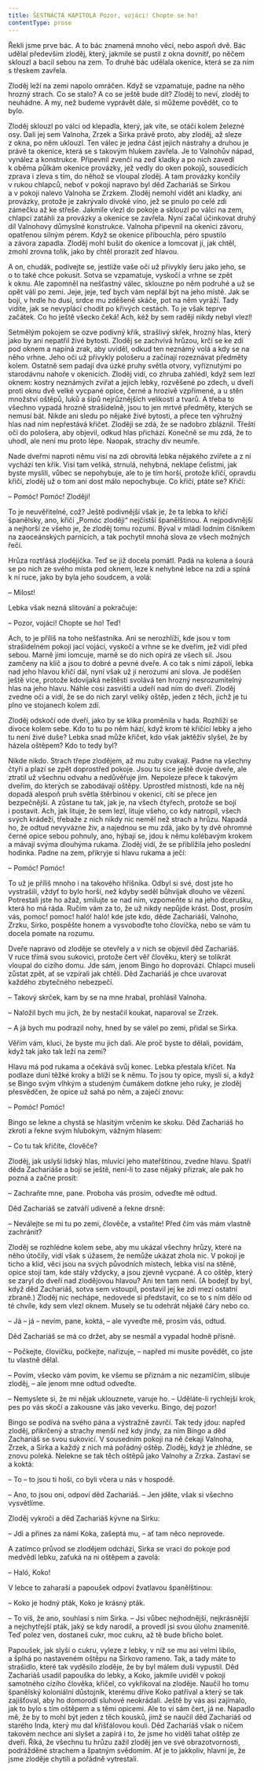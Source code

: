 ```yaml
---
title: ŠESTNÁCTÁ KAPITOLA Pozor, vojáci! Chopte se ho!
contentType: prose
---
```


Řekli jsme prve bác. A to bác znamená mnoho věcí, nebo aspoň dvě. Bác udělal především zloděj, který, jakmile se pustil z okna dovnitř, po něčem sklouzl a bacil sebou na zem. To druhé bác udělala okenice, která se za ním s třeskem zavřela.

Zloděj leží na zemi napolo omráčen. Když se vzpamatuje, padne na něho hrozný strach. Co se stalo? A co se ještě bude dít? Zloděj to neví, zloděj to neuhádne. A my, než budeme vyprávět dále, si můžeme povědět, co to bylo.

Zloděj sklouzl po válci od klepadla, který, jak víte, se otáčí kolem železné osy. Dali jej sem Valnoha, Zrzek a Sirka právě proto, aby zloděj, až sleze z okna, po něm uklouzl. Ten válec je jedna část jejich nástrahy a druhou je právě ta okenice, která se s takovým hlukem zavřela. Je to Valnohův nápad, vynález a konstrukce. Připevnil zvenčí na zeď kladky a po nich zavedl k oběma půlkám okenice provázky, jež vedly do oken pokojů, sousedících zprava i zleva s tím, do něhož se vloupal zloděj. A tam provázky končily v rukou chlapců, neboť v pokoji napravo byl děd Zachariáš se Sirkou a v pokoji nalevo Valnoha se Zrzkem. Zloděj nemohl vidět ani kladky, ani provázky, protože je zakrývalo divoké víno, jež se pnulo po celé zdi zámečku až ke střeše. Jakmile vlezl do pokoje a sklouzl po válci na zem, chlapci zatáhli za provázky a okenice se zavřela. Nyní začal účinkovat druhý díl Valnohovy důmyslné konstrukce. Valnoha připevnil na okenici závoru, opatřenou silným pérem. Když se okenice přibouchla, péro spustilo a závora zapadla. Zloděj mohl bušit do okenice a lomcovat jí, jak chtěl, zmohl zrovna tolik, jako by chtěl prorazit zeď hlavou.

A on, chudák, podívejte se, jestliže vaše oči už přivykly šeru jako jeho, se o to také chce pokusit. Sotva se vzpamatuje, vyskočí a vrhne se zpět k oknu. Ale zapomněl na nešťastný válec, sklouzne po něm podruhé a už se opět válí po zemi. Jeje, jeje, teď bych vám nepřál být na jeho místě. Jak se bojí, v hrdle ho dusí, srdce mu zděšeně skáče, pot na něm vyráží. Tady vidíte, jak se nevyplácí chodit po křivých cestách. To je však teprve začátek. Co ho ještě všecko čeká! Ach, kéž by sem raději nikdy nebyl vlezl!

Setmělým pokojem se ozve podivný křik, strašlivý skřek, hrozný hlas, který jako by ani nepatřil živé bytosti. Zloděj se zachvívá hrůzou, krčí se ke zdi pod oknem a napíná zrak, aby uviděl, odkud ten neznámý volá a kdy se na něho vrhne. Jeho oči už přivykly pološeru a začínají rozeznávat předměty kolem. Ostatně sem padají dva úzké pruhy světla otvory, vyříznutými po starodávnu nahoře v okenicích. Zloděj vidí, co zhruba zahlédl, když sem lezl oknem: kostry neznámých zvířat a jejich lebky, rozvěšené po zdech, u dveří proti oknu dvě velké vycpané opice, černé a hrozivě vzpřímené, a u stěn množství oštěpů, luků a šípů nejrůznějších velikostí a tvarů. A třeba to všechno vypadá hrozně strašidelně, jsou to jen mrtvé předměty, kterých se nemusí bát. Nikde ani sledu po nějaké živé bytosti, a přece ten výhružný hlas nad ním nepřestává křičet. Zloději se zdá, že se nadobro zbláznil. Třeští oči do pološera, aby objevil, odkud hlas přichází. Konečně se mu zdá, že to uhodl, ale není mu proto lépe. Naopak, strachy div neumře.

Nade dveřmi naproti němu visí na zdi obrovitá lebka nějakého zvířete a z ní vychází ten křik. Visí tam veliká, strnulá, nehybná, neklape čelistmi, jak byste myslili, vůbec se nepohybuje, ale to je tím horší, protože křičí, opravdu křičí, zloděj už o tom ani dost málo nepochybuje. Co křičí, ptáte se? Křičí:

– Pomóc! Pomóc! Zloději!

To je neuvěřitelné, což? Ještě podivnější však je, že ta lebka to křičí španělsky, ano, křičí „Pomóc zloději“ nejčistší španělštinou. A nejpodivnější a nejhorší ze všeho je, že zloděj tomu rozumí. Býval v mládí lodním číšníkem na zaoceánských parnících, a tak pochytil mnohá slova ze všech možných řečí.

Hrůza roztřásá zlodějíčka. Teď se již docela pomátl. Padá na kolena a šourá se po nich ze svého místa pod oknem, leze k nehybné lebce na zdi a spíná k ní ruce, jako by byla jeho soudcem, a volá:

– Milost!

Lebka však nezná slitování a pokračuje:

– Pozor, vojáci! Chopte se ho! Teď!

Ach, to je příliš na toho nešťastníka. Ani se nerozhlíží, kde jsou v tom strašidelném pokoji jací vojáci, vyskočí a vrhne se ke dveřím, jež vidí před sebou. Marně jimi lomcuje, marně se do nich opírá ze všech sil. Jsou zamčeny na klíč a jsou to dobré a pevné dveře. A co tak s nimi zápolí, lebka nad jeho hlavou křičí dál, nyní však už jí nerozumí ani slova. Je poděšen ještě více, protože kdovíjaká neštěstí svolává ten hrozný nesrozumitelný hlas na jeho hlavu. Náhle cosi zasviští a udeří nad ním do dveří. Zloděj zvedne oči a vidí, že se do nich zaryl veliký oštěp, jeden z těch, jichž je tu plno ve stojanech kolem zdí.

Zloděj odskočí ode dveří, jako by se klika proměnila v hada. Rozhlíží se divoce kolem sebe. Kdo to tu po něm hází, když krom té křičící lebky a jeho tu není živé duše? Lebka snad může křičet, kdo však jaktěživ slyšel, že by házela oštěpem? Kdo to tedy byl?

Nikde nikdo. Strach třepe zlodějem, až mu zuby cvakají. Padne na všechny čtyři a plazí se zpět doprostřed pokoje. Jsou tu sice ještě dvoje dveře, ale ztratil už všechnu odvahu a nedůvěřuje jim. Nepoleze přece k takovým dveřím, do kterých se zabodávají oštěpy. Uprostřed místnosti, kde na něj dopadá alespoň pruh světla štěrbinou v okenici, cítí se přece jen bezpečnější. A zůstane tu tak, jak je, na všech čtyřech, protože se bojí i postavit. Ach, jak lituje, že sem lezl, lituje všeho, co kdy natropil, všech svých krádeží, třebaže z nich nikdy nic neměl než strach a hrůzu. Napadá ho, že odtud nevyvázne živ, a najednou se mu zdá, jako by ty dvě ohromné černé opice sebou pohnuly, ano, hýbají se, jdou k němu kolébavým krokem a mávají svýma dlouhýma rukama. Zloděj vidí, že se přiblížila jeho poslední hodinka. Padne na zem, přikryje si hlavu rukama a ječí:

– Pomóc! Pomóc!

To už je příliš mnoho i na takového hříšníka. Odbyl si své, dost jste ho vystrašili, vždyť to bylo horší, než kdyby seděl bůhvíjak dlouho ve vězení. Potrestali jste ho ažaž, smilujte se nad ním, vzpomeňte si na jeho dcerušku, která ho má ráda. Ručím vám za to, že už nikdy nepůjde krást. Dost, prosím vás, pomoc! pomoc! haló! haló! kde jste kdo, děde Zachariáši, Valnoho, Zrzku, Sirko, pospěšte honem a vysvoboďte toho človíčka, nebo se vám tu docela pomate na rozumu.

Dveře napravo od zloděje se otevřely a v nich se objevil děd Zachariáš. V ruce třímá svou sukovici, protože čert věř člověku, který se tolikrát vloupal do cizího domu. Jde sám, jenom Bingo ho doprovází. Chlapci museli zůstat zpět, ať se vzpírali jak chtěli. Děd Zachariáš je chce uvarovat každého zbytečného nebezpečí.

– Takový skrček, kam by se na mne hrabal, prohlásil Valnoha.

– Naložil bych mu jich, že by nestačil koukat, naparoval se Zrzek.

– A já bych mu podrazil nohy, hned by se válel po zemi, přidal se Sirka.

Věřím vám, kluci, že byste mu jich dali. Ale proč byste to dělali, povídám, když tak jako tak leží na zemi?

Hlavu má pod rukama a očekává svůj konec. Lebka přestala křičet. Na podlaze duní těžké kroky a blíží se k němu. To jsou ty opice, myslí si, a když se Bingo svým vlhkým a studeným čumákem dotkne jeho ruky, je zloděj přesvědčen, že opice už sahá po něm, a zaječí znovu:

– Pomóc! Pomóc!

Bingo se lekne a chystá se hlasitým vrčením ke skoku. Děd Zachariáš ho zkrotí a řekne svým hlubokým, vážným hlasem:

– Co tu tak křičíte, člověče?

Zloděj, jak uslyší lidský hlas, mluvící jeho mateřštinou, zvedne hlavu. Spatří děda Zachariáše a bojí se ještě, není-li to zase nějaký přízrak, ale pak ho pozná a začne prosit:

– Zachraňte mne, pane. Proboha vás prosím, odveďte mě odtud.

Děd Zachariáš se zatváří udiveně a řekne drsně:

– Neválejte se mi tu po zemi, člověče, a vstaňte! Před čím vás mám vlastně zachránit?

Zloděj se rozhlédne kolem sebe, aby mu ukázal všechny hrůzy, které na něho útočily, vidí však s úžasem, že nemůže ukázat zhola nic. V pokoji je ticho a klid, věci jsou na svých původních místech, lebka visí na stěně, opice stojí tam, kde stály vždycky, a jsou zjevně vycpané. A co oštěp, který se zaryl do dveří nad zlodějovou hlavou? Ani ten tam není. (A bodejť by byl, když děd Zachariáš, sotva sem vstoupil, postavil jej ke zdi mezi ostatní zbraně.) Zloděj nic nechápe, nedovede si představit, co se to s ním dělo od té chvíle, kdy sem vlezl oknem. Musely se tu odehrát nějaké čáry nebo co.

– Já – já – nevím, pane, koktá, – ale vyveďte mě, prosím vás, odtud.

Děd Zachariáš se má co držet, aby se nesmál a vypadal hodně přísně.

– Počkejte, človíčku, počkejte, nařizuje, – napřed mi musíte povědět, co jste tu vlastně dělal.

– Povím, všecko vám povím, ke všemu se přiznám a nic neza­mlčím, slibuje zloděj, – ale jenom mne odtud odveďte.

– Nemyslete si, že mi nějak uklouznete, varuje ho. – Uděláte-li rychlejší krok, pes po vás skočí a zakousne vás jako veverku. Bingo, dej pozor!

Bingo se podívá na svého pána a výstražně zavrčí. Tak tedy jdou: napřed zloděj, přikrčený a strachy menší než kdy jindy, za ním Bingo a děd Zachariáš se svou sukovicí. V sousedním pokoji na ně čekají Valnoha, Zrzek, a Sirka a každý z nich má pořádný oštěp. Zloděj, když je zhlédne, se znovu poleká. Nelekne se tak těch oštěpů jako Valnohy a Zrzka. Zastaví se a koktá:

– To – to jsou ti hoši, co byli včera u nás v hospodě.

– Ano, to jsou oni, odpoví děd Zachariáš. – Jen jděte, však si všechno vysvětlíme.

Zloděj vykročí a děd Zachariáš kývne na Sirku:

– Jdi a přines za námi Koka, zašeptá mu, – ať tam něco neprovede.

A zatímco průvod se zlodějem odchází, Sirka se vrací do pokoje pod medvědí lebku, zaťuká na ni oštěpem a zavolá:

– Haló, Koko!

V lebce to zaharaší a papoušek odpoví žvatlavou španělštinou:

– Koko je hodný pták, Koko je krásný pták.

– To víš, že ano, souhlasí s ním Sirka. – Jsi vůbec nejhodnější, nejkrásnější a nejchytřejší pták, jaký se kdy narodil, a provedl jsi svou úlohu znamenitě. Teď polez ven, dostaneš cukr, moc cukru, až tě bude břicho bolet.

Papoušek, jak slyší o cukru, vyleze z lebky, v níž se mu asi velmi líbilo, a šplhá po nastaveném oštěpu na Sirkovo rameno. Tak, a tady máte to strašidlo, které tak vyděsilo zloděje, že by byl málem duši vypustil. Děd Zachariáš usadil papouška do lebky, a Koko, jakmile uviděl v pokoji samotného cizího člověka, křičel, co vykřikoval na zloděje. Naučil ho tomu španělský koloniální důstojník, kterému dříve Koko patříval a který se tak zajišťoval, aby ho domorodí sluhové neokrádali. Ještě by vás asi zajímalo, jak to bylo s tím oštěpem a s těmi opicemi. Ale to ví sám čert, já ne. Napadlo mě, že by to mohl být jeden z těch kousků, jimž se naučil děd Zachariáš od starého Inda, který mu dal křišťálovou kouli. Děd Zachariáš však o ničem takovém nechce ani slyšet a zapírá i to, že jsme ho viděli tahat oštěp ze dveří. Říká, že všechnu tu hrůzu zažil zloděj jen ve své obrazotvornosti, podrážděné strachem a špatným svědomím. Ať je to jakkoliv, hlavní je, že jsme zloděje chytili a pořádně vytrestali.
